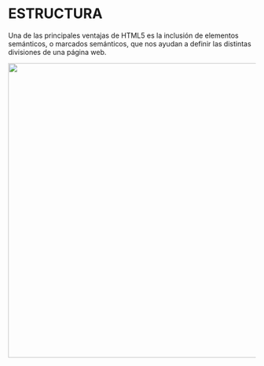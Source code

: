 # ESTRUCTURA
Una de las principales ventajas de HTML5 es la inclusión de elementos semánticos, o marcados semánticos, que nos ayudan a definir las distintas divisiones de una página web.
<br>
<div align="center">

<img src="https://github.com/judali05/HTML-5/assets/129390687/df9831e5-b716-4eb1-9752-fb70e2273552" style=" width: 600px;">
  
</div>
<br>
